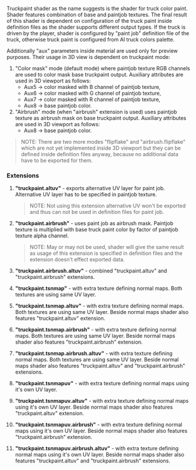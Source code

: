 Truckpaint shader as the name suggests is the shader for truck color paint. Shader features combination of base and paintjob textures. The final result of this shader is dependent on configuration of the truck paint inside definition files as the shader supports different output types. If the truck is driven by the player, shader is configured by "paint job" definition file of the truck, otherwise truck paint is configured from AI truck colors palette.

Additionally "aux" parameters inside material are used only for preview purposes. Their usage in 3D view is dependent on truckpaint mode:

1. "Color mask" mode (default mode) where paintjob texture RGB channels are used to color mask base truckpaint output. Auxiliary attributes are used in 3D viewport as follows:
    * Aux5 -> color masked with B channel of paintjob texture,
    * Aux6 -> color masked with G channel of paintjob texture,
    * Aux7 -> color masked with R channel of paintjob texture,
    * Aux8 -> base paintjob color.
2. "Airbrush" mode (when "airbrush" extension is used) uses paintjob texture as airbrush mask on base truckpaint output. Auxiliary attributes are used in 3D viewport as follows:
    * Aux8 -> base paintjob color.

> NOTE: There are two more modes "flipflake" and "airbrush.flipflake" which are not yet implemented inside 3D viewport but they can be defined inside definition files anyway, because no additional data have to be exported for them.


### Extensions

1. **"truckpaint.altuv"** - exports alternative UV layer for paint job. Alternative UV layer has to be specified in paintjob texture.
    > NOTE: Not using this extension alternative UV  won't be exported and thus can not be used in definition files for paint job.

2. **"truckpaint.airbrush"** - uses paint job as airbrush mask. Paintjob texture is multiplied with base truck paint color by factor of paintjob texture alpha channel.
    > NOTE: May or may not be used, shader will give the same result as usage of this extension is specified in definition files and the extension doesn't effect exported data.

3. **"truckpaint.airbrush.altuv"** - combined "truckpaint.altuv" and "truckpaint.airbrush" extensions.

4. **"truckpaint.tsnmap"** - with extra texture defining normal maps. Both textures are using same UV layer.

5. **"truckpaint.tsnmap.altuv"** - with extra texture defining normal maps. Both textures are using same UV layer. Beside normal maps shader also features "truckpaint.altuv" extension.

6. **"truckpaint.tsnmap.airbrush"** - with extra texture defining normal maps. Both textures are using same UV layer. Beside normal maps shader also features "truckpaint.airbrush" extension.

7. **"truckpaint.tsnmap.airbrush.altuv"** - with extra texture defining normal maps. Both textures are using same UV layer. Beside normal maps shader also features "truckpaint.altuv" and "truckpaint.airbrush" extensions.

8. **"truckpaint.tsnmapuv"** -  with extra texture defining normal maps using it's own UV layer.

9. **"truckpaint.tsnmapuv.altuv"** -  with extra texture defining normal maps using it's own UV layer. Beside normal maps shader also features "truckpaint.altuv" extension.

10. **"truckpaint.tsnmapuv.airbrush"** -  with extra texture defining normal maps using it's own UV layer. Beside normal maps shader also features "truckpaint.airbrush" extension.

11. **"truckpaint.tsnmapuv.airbrush.altuv"** -  with extra texture defining normal maps using it's own UV layer. Beside normal maps shader also features "truckpaint.altuv" and "truckpaint.airbrush" extensions.